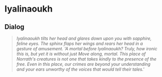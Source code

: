 # Iyalinaoukh





## Dialog

>*Iyalinaoukh tilts her head and glares down upon you with sapphire, feline eyes. The sphinx flaps her wings and rears her head in a gesture of amusement. 'A mortal before Iyalinaoukh? Truly, how ironic this is, but yet it is without just Move along, mortal. This place of Norrath's creatures is not one that takes kindly to the presence of the free. Even in this place, our crimes are beyond your understanding and your ears unworthy of the voices that would tell their tales.'*